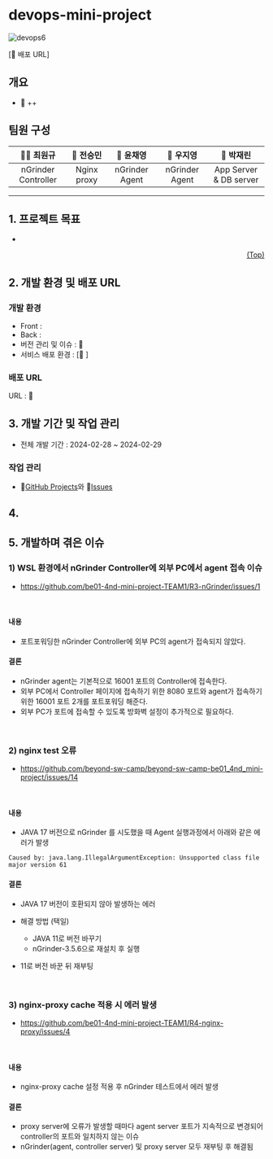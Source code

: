 # devops-mini-project
![devops6](https://github.com/be01-4nd-mini-project-TEAM1/R1-devops-project/assets/148875683/6cf88504-1818-445f-9744-309eb3061bad)


[🔗 배포 URL]
## 개요
- 📝 ++
## 팀원 구성


|                                                             **🐻‍❄️ 최원규**                                                              |                                                             **🐻 전승민**                                                              |                                                             **🐰 윤채영**                                                              |                                                             **🐨 우지영**                                                              |                                                             **🐯 박재린**                                                              |
| :-------------------------------------------------------------------------------------------------------------------------------------: | :-------------------------------------------------------------------------------------------------------------------------------------: | :-------------------------------------------------------------------------------------------------------------------------------------: | :-------------------------------------------------------------------------------------------------------------------------------------: | :-------------------------------------------------------------------------------------------------------------------------------------: |
|                             nGrinder Controller                             |                                                  Nginx proxy                                                  |                                                nGrinder Agent                                               |                            nGrinder Agent                         |                             App Server & DB server                             | 



***

## <span id="goal">1. 프로젝트 목표</span>
- 

<p align="right"><a href="#top">(Top)</a></p>

## <span id="dev">2. 개발 환경 및 배포 URL</span>
### 개발 환경
- Front : 
- Back : 
- 버전 관리 및 이슈 : 🔗
- 서비스 배포 환경 : [🔗 ]
### 배포 URL
URL : 🔗 


## <span id="task">3. 개발 기간 및 작업 관리</span>
- 전체 개발 기간 : 2024-02-28 ~ 2024-02-29
### 작업 관리
- 🔗[GitHub Projects](https://github.com/orgs/be01-4nd-mini-project-TEAM1/projects/1)와 🔗[Issues](https://github.com/be01-4nd-mini-project-TEAM1/R1-devops-project/issues/1)

## <span id="pages">4. </span>

## <span id="issues">5. 개발하며 겪은 이슈</span>
### 1) WSL 환경에서 nGrinder Controller에 외부 PC에서 agent 접속 이슈
   - https://github.com/be01-4nd-mini-project-TEAM1/R3-nGrinder/issues/1
   <br>

#### 내용
- 포트포워딩한 nGrinder Controller에 외부 PC의 agent가 접속되지 않았다.
#### 결론
- nGrinder agent는 기본적으로 16001 포트의 Controller에 접속한다.
- 외부 PC에서 Controller 페이지에 접속하기 위한 8080 포트와 agent가 접속하기 위한 16001 포트 2개를 포트포워딩 해준다.
- 외부 PC가 포트에 접속할 수 있도록 방화벽 설정이 추가적으로 필요하다.
<br>

### 2) nginx test 오류
   - https://github.com/beyond-sw-camp/beyond-sw-camp-be01_4nd_mini-project/issues/14
   <br>

#### 내용
- JAVA 17 버전으로 nGrinder 를 시도했을 때 Agent 실행과정에서 아래와 같은 에러가 발생
```
Caused by: java.lang.IllegalArgumentException: Unsupported class file major version 61
```
#### 결론
- JAVA 17 버전이 호환되지 않아 발생하는 에러

- 해결 방법 (택일)
   - JAVA 11로 버전 바꾸기
   - nGrinder-3.5.6으로 재설치 후 실행

- 11로 버전 바꾼 뒤 재부팅
<br>

### 3) nginx-proxy cache 적용 시 에러 발생
   - https://github.com/be01-4nd-mini-project-TEAM1/R4-nginx-proxy/issues/4
   <br>

#### 내용
- nginx-proxy cache 설정 적용 후 nGrinder 테스트에서 에러 발생
#### 결론
- proxy server에 오류가 발생할 때마다 agent server 포트가 지속적으로 변경되어 controller의 포트와 일치하지 않는 이슈
- nGrinder(agent, controller server) 및 proxy server 모두 재부팅 후 해결됨

<br>
